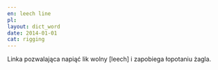 ```yaml
---
en: leech line
pl: 
layout: dict_word
date: 2014-01-01
cat: rigging
---
```


Linka pozwalająca napiąć lik wolny [leech] i zapobiega łopotaniu żagla.